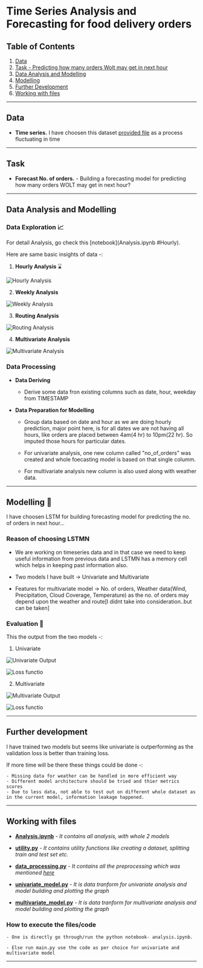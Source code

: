 # Time Series Analysis and Forecasting for food delivery orders

## Table of Contents

1. [Data](#data)
2. [Task - Predicting how many orders Wolt may get in next hour](#task)
3. [Data Analysis and Modelling](#data-analysis-and-modelling)
4. [Modelling](#modelling-:rocket:)
5. [Further Development](#further-development)
6. [Working with files](#working-with-files)

----

## Data

* **Time series.** I have choosen this dataset [provided file](orders_autumn_2020.csv) as a process fluctuating in time

---

## Task

* **Forecast No. of orders.** - Building a forecasting model for predicting how many orders WOLT may get in next hour? 

---

## Data Analysis and Modelling

### Data Exploration :chart_with_upwards_trend:

For detail Analysis, go check this [notebook](Analysis.ipynb #Hourly).

Here are same basic insights of data -:

1. **Hourly Analysis** :hourglass:

![Hourly Analysis](images/hourlyanalysis.png)

2. **Weekly Analysis**

![Weekly Analysis](images/weekdayorders.png)

3. **Routing Analysis**

![Routing Analysis](images/uservenuredistance.png)

4. **Multivariate Analysis**

![Multivariate Analysis](images/multivariate_pattern.png)


### Data Processing

* **Data Deriving**

    - Derive some data fron existing columns such as date, hour, weekday from TIMESTAMP

* **Data Preparation for Modelling**

    - Group data based on date and hour as we are doing hourly prediction, major point here, is for all dates we are not having all hours, like orders are placed between 4am(4 hr) to 10pm(22 hr). So imputed those hours for particular dates.

    - For univariate analysis, one new column called "no_of_orders" was created and whole foecasting model is based on that single columm.

    - For multivariate analysis new column is also used along with weather data.

---

## Modelling :rocket:

I have choosen LSTM for building forecasting model for predicting the no. of orders in next hour...

### Reason of choosing LSTMN

- We are working on timeseries data and in that case we need to keep useful information from previous data and LSTMN has a memory cell which helps in keeping past information also.

- Two models I have built -> Univariate and Multivariate 

- Features for multivariate model -> No. of orders, Weather data(Wind, Precipitation, Cloud Coverage, Temperature) as the no. of orders may depend upon the weather and route[I didnt take into consideration..but can be taken]

### Evaluation :memo:

This the output from the two models -:

1. Univariate

![Univariate Output](images/output_univariate.png)

![Loss functio](images/loss_univariate.png)

2. Multivariate

![Multivariate Output](images/output_multivariate.png)

![Loss functio](images/loss_multivariate.png)

-----

## Further development

I have trained two models but seems like univariate is outperforming as the validation loss is better than training loss.

If more time will be there these things could be done -:

    - Missing data for weather can be handled in more efficient way
    - Different model architecture should be tried and thier metrics scores
    - Due to less data, not able to test out on different whole dataset as in the current model, information leakage happened.

------

## Working with files

* **[Analysis.ipynb](Analysis.ipynb)** - *It contains all analysis, with whole 2 models*

* **[utility.py](utility.py)** - *It contains utility functions like creating a dataset, splitting train and test set etc.*

* **[data_processing.py](data_processing.py)** - *It contains all the preprocessing which was mentioned [here](#data-processing)*

* **[univariate_model.py](univariate_model.py)** - *It is data tranform for univariate analysis and model building and plotting the graph*

* **[multivariate_model.py](multivariate_model.py)** - *It is data tranform for multivariate analysis and model building and plotting the graph*

### **How to execute the files/code**

    - One is directly go through/run the python notebook- analysis.ipynb.

    - Else run main.py use the code as per choice for univariate and multivariate model


---

